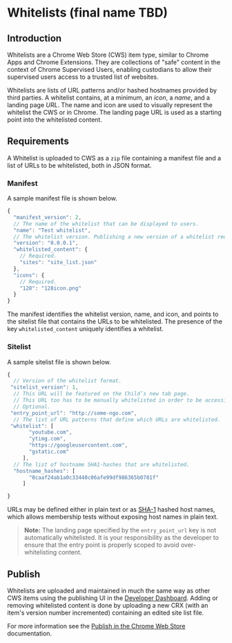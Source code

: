 # Whitelists (final name TBD)

## Introduction
Whitelists are a Chrome Web Store (CWS) item type, similar to Chrome Apps and Chrome Extensions. They are collections of "safe" content in the context of Chrome Supervised Users, enabling custodians to allow their supervised users access to a trusted list of websites.

Whitelists are lists of URL patterns and/or hashed hostnames provided by third parties. A whitelist contains, at a minimum, an *icon*, a *name*, and a landing page *URL*. The name and icon are used to visually represent the whitelist  the CWS or in Chrome. The landing page URL is used as a starting point into the whitelisted content.

## Requirements
A Whitelist is uploaded to CWS as a `zip` file containing a manifest file and a list of URLs to be whitelisted, both in JSON format. 

### Manifest
A sample manifest file is shown below.
```javascript
{
  "manifest_version": 2,
  // The name of the whitelist that can be displayed to users.
  "name": "Test whitelist",
  // The whitelist version. Publishing a new version of a whitelist requires incrementing the version.
  "version": "0.0.0.1",
  "whitelisted_content": {
    // Required.
    "sites": "site_list.json"
  },
  "icons": {
    // Required.
    "128": "128icon.png"
  }
}
```
The manifest identifies the whitelist version, name, and icon, and points to the sitelist file that contains the URLs to be whitelisted. The presence of the key `whitelisted_content` uniquely identifies a whitelist.

### Sitelist
A sample sitelist file is shown below.
```javascript
{
  // Version of the whitelist format.
 "sitelist_version": 1,
  // This URL will be featured on the Child’s new tab page. 
  // This URL too has to be manually whitelisted in order to be accessible.
  // Optional.
 "entry_point_url": "http://some-ngo.com",
  // The list of URL patterns that define which URLs are whitelisted.
 "whitelist": [
       "youtube.com",
       "ytimg.com",
       "https://googleusercontent.com",
       "gstatic.com"
     ],
  // The list of hostname SHA1-hashes that are whitelisted. 
  "hostname_hashes": [
       "0caaf24ab1a0c33440c06afe99df986365b0781f"
     ]

}
```
URLs may be defined either in plain text or as [SHA-1](https://en.wikipedia.org/wiki/SHA-1) hashed host names, which allows membership tests without exposing host names in plain text.

>**Note:** The landing page specified by the `entry_point_url` key is not automatically whitelisted. It is your responsibility as the developer to ensure that the entry point is properly scoped to avoid over-whitelisting content.

## Publish
Whitelists are uploaded and maintained in much the same way as other CWS items using the publishing UI in the [Developer Dashboard](https://chrome.google.com/webstore/developer/dashboard). Adding or removing whitelisted content is done by uploading a new CRX (with an item's version number incremented) containing an edited site list file. 

For more information see the [Publish in the Chrome Web Store](https://developer.chrome.com/webstore/publish) documentation.

